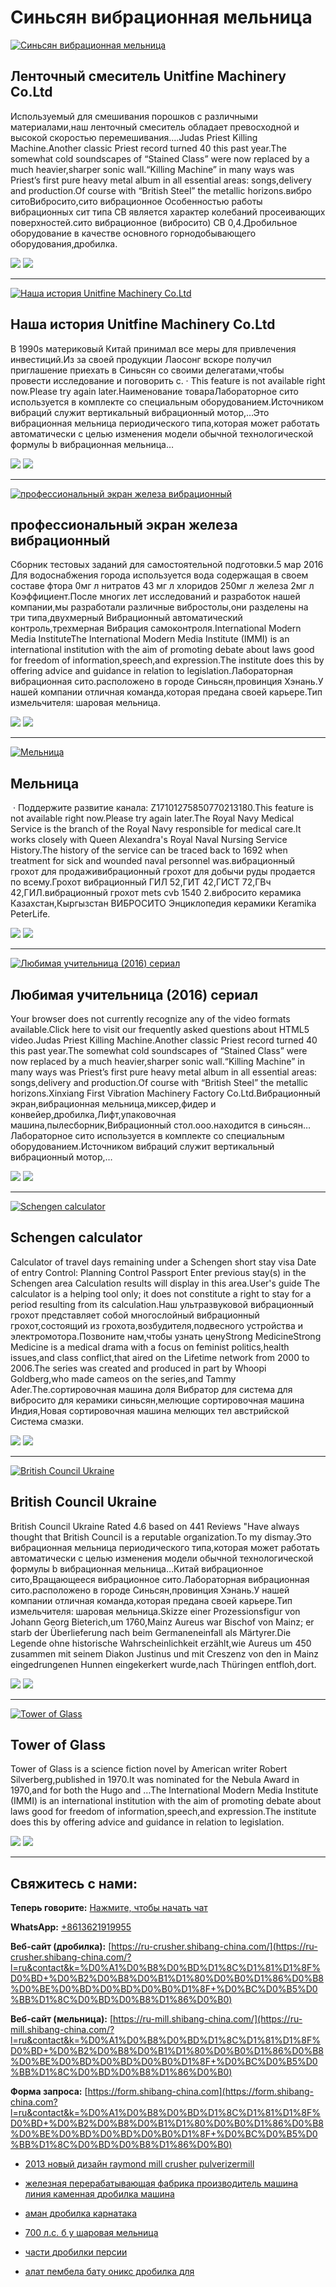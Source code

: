# Синьсян вибрационная мельница

<a href="https://swt.shibang-china.com/?l=ru&img&k=%D0%A1%D0%B8%D0%BD%D1%8C%D1%81%D1%8F%D0%BD+%D0%B2%D0%B8%D0%B1%D1%80%D0%B0%D1%86%D0%B8%D0%BE%D0%BD%D0%BD%D0%B0%D1%8F+%D0%BC%D0%B5%D0%BB%D1%8C%D0%BD%D0%B8%D1%86%D0%B0" target="_blank">![Синьсян вибрационная мельница](http://static.shibang-china.com/all-800x300/955.jpg)</a>

## Ленточный смеситель Unitfine Machinery Co.Ltd
Используемый для смешивания порошков с различными материалами,наш ленточный смеситель обладает превосходной и высокой скоростью перемешивания.…Judas Priest Killing Machine.Another classic Priest record turned 40 this past year.The somewhat cold soundscapes of “Stained Class” were now replaced by a much heavier,sharper sonic wall.“Killing Machine” in many ways was Priest’s first pure heavy metal album in all essential areas: songs,delivery and production.Of course with “British Steel” the metallic horizons.вибро ситоВибросито,сито вибрационное Особенностью работы вибрационных сит типа СВ является характер колебаний просеивающих поверхностей.сито вибрационное (вибросито) СВ 0,4.Дробильное оборудование в качестве основного горнодобывающего оборудования,дробилка.


<a href="https://whatsapp.shibangsoft.com/WhatsApp.php" target="_blank" title="WhatsApp">![](http://static.shibang-china.com/icon/whatsapp.png)</a> <a href="https://swt.shibang-china.com/?l=ru&icon&k=%D0%A1%D0%B8%D0%BD%D1%8C%D1%81%D1%8F%D0%BD+%D0%B2%D0%B8%D0%B1%D1%80%D0%B0%D1%86%D0%B8%D0%BE%D0%BD%D0%BD%D0%B0%D1%8F+%D0%BC%D0%B5%D0%BB%D1%8C%D0%BD%D0%B8%D1%86%D0%B0" target="_blank">![](http://static.shibang-china.com/icon/chat-ru.png)</a>

---

<a href="https://swt.shibang-china.com/?l=ru&img&k=%D0%A1%D0%B8%D0%BD%D1%8C%D1%81%D1%8F%D0%BD+%D0%B2%D0%B8%D0%B1%D1%80%D0%B0%D1%86%D0%B8%D0%BE%D0%BD%D0%BD%D0%B0%D1%8F+%D0%BC%D0%B5%D0%BB%D1%8C%D0%BD%D0%B8%D1%86%D0%B0" target="_blank">![Наша история Unitfine Machinery Co.Ltd](http://static.shibang-china.com/all-800x300/688.jpg)</a>

## Наша история Unitfine Machinery Co.Ltd
В 1990s материковый Китай принимал все меры для привлечения инвестиций.Из за своей продукции Лаосонг вскоре получил приглашение приехать в Синьсян со своими делегатами,чтобы провести исследование и поговорить с.&nbsp;&#0183;&#32;This feature is not available right now.Please try again later.Наименование товараЛабораторное сито используется в комплекте со специальным оборудованием.Источником вибраций служит вертикальный вибрационный мотор,…Это вибрационная мельница периодического типа,которая может работать автоматически с целью изменения модели обычной технологической формулы b вибрационная мельница…


<a href="https://whatsapp.shibangsoft.com/WhatsApp.php" target="_blank" title="WhatsApp">![](http://static.shibang-china.com/icon/whatsapp.png)</a> <a href="https://swt.shibang-china.com/?l=ru&icon&k=%D0%A1%D0%B8%D0%BD%D1%8C%D1%81%D1%8F%D0%BD+%D0%B2%D0%B8%D0%B1%D1%80%D0%B0%D1%86%D0%B8%D0%BE%D0%BD%D0%BD%D0%B0%D1%8F+%D0%BC%D0%B5%D0%BB%D1%8C%D0%BD%D0%B8%D1%86%D0%B0" target="_blank">![](http://static.shibang-china.com/icon/chat-ru.png)</a>

---

<a href="https://swt.shibang-china.com/?l=ru&img&k=%D0%A1%D0%B8%D0%BD%D1%8C%D1%81%D1%8F%D0%BD+%D0%B2%D0%B8%D0%B1%D1%80%D0%B0%D1%86%D0%B8%D0%BE%D0%BD%D0%BD%D0%B0%D1%8F+%D0%BC%D0%B5%D0%BB%D1%8C%D0%BD%D0%B8%D1%86%D0%B0" target="_blank">![профессиональный экран железа вибрационный](http://static.shibang-china.com/all-800x300/925.jpg)</a>

## профессиональный экран железа вибрационный
Сборник тестовых заданий для самостоятельной подготовки.5 мар 2016 Для водоснабжения города используется вода содержащая в своем составе фтора 0мг л нитратов 43 мг л хлоридов 250мг л железа 2мг л Коэффициент.После многих лет исследований и разработок нашей компании,мы разработали различные вибростолы,они разделены на три типа,двухмерный Вибрационный автоматический контроль,трехмерная Вибрация самоконтроля.International Modern Media InstituteThe International Modern Media Institute (IMMI) is an international institution with the aim of promoting debate about laws good for freedom of information,speech,and expression.The institute does this by offering advice and guidance in relation to legislation.Лабораторная вибрационная сито.расположено в городе Синьсян,провинция Хэнань.У нашей компании отличная команда,которая предана своей карьере.Тип измельчителя: шаровая мельница.


<a href="https://whatsapp.shibangsoft.com/WhatsApp.php" target="_blank" title="WhatsApp">![](http://static.shibang-china.com/icon/whatsapp.png)</a> <a href="https://swt.shibang-china.com/?l=ru&icon&k=%D0%A1%D0%B8%D0%BD%D1%8C%D1%81%D1%8F%D0%BD+%D0%B2%D0%B8%D0%B1%D1%80%D0%B0%D1%86%D0%B8%D0%BE%D0%BD%D0%BD%D0%B0%D1%8F+%D0%BC%D0%B5%D0%BB%D1%8C%D0%BD%D0%B8%D1%86%D0%B0" target="_blank">![](http://static.shibang-china.com/icon/chat-ru.png)</a>

---

<a href="https://swt.shibang-china.com/?l=ru&img&k=%D0%A1%D0%B8%D0%BD%D1%8C%D1%81%D1%8F%D0%BD+%D0%B2%D0%B8%D0%B1%D1%80%D0%B0%D1%86%D0%B8%D0%BE%D0%BD%D0%BD%D0%B0%D1%8F+%D0%BC%D0%B5%D0%BB%D1%8C%D0%BD%D0%B8%D1%86%D0%B0" target="_blank">![Мельница](http://static.shibang-china.com/all-800x300/1465.jpg)</a>

## Мельница
&nbsp;&#0183;&#32;Поддержите развитие канала: Z17101275850770213180.This feature is not available right now.Please try again later.The Royal Navy Medical Service is the branch of the Royal Navy responsible for medical care.It works closely with Queen Alexandra's Royal Naval Nursing Service History.The history of the service can be traced back to 1692 when treatment for sick and wounded naval personnel was.вибрационный грохот для продаживибрационный грохот для добычи руды продается по всему.Грохот вибрационный ГИЛ 52,ГИТ 42,ГИСТ 72,ГВч 42,ГИЛ.вибрационный грохот mets cvb 1540 2.вибросито керамика Казахстан,Кыргызстан ВИБРОСИТО Энциклопедия керамики Keramika PeterLife.


<a href="https://whatsapp.shibangsoft.com/WhatsApp.php" target="_blank" title="WhatsApp">![](http://static.shibang-china.com/icon/whatsapp.png)</a> <a href="https://swt.shibang-china.com/?l=ru&icon&k=%D0%A1%D0%B8%D0%BD%D1%8C%D1%81%D1%8F%D0%BD+%D0%B2%D0%B8%D0%B1%D1%80%D0%B0%D1%86%D0%B8%D0%BE%D0%BD%D0%BD%D0%B0%D1%8F+%D0%BC%D0%B5%D0%BB%D1%8C%D0%BD%D0%B8%D1%86%D0%B0" target="_blank">![](http://static.shibang-china.com/icon/chat-ru.png)</a>

---

<a href="https://swt.shibang-china.com/?l=ru&img&k=%D0%A1%D0%B8%D0%BD%D1%8C%D1%81%D1%8F%D0%BD+%D0%B2%D0%B8%D0%B1%D1%80%D0%B0%D1%86%D0%B8%D0%BE%D0%BD%D0%BD%D0%B0%D1%8F+%D0%BC%D0%B5%D0%BB%D1%8C%D0%BD%D0%B8%D1%86%D0%B0" target="_blank">![Любимая учительница (2016) сериал](http://static.shibang-china.com/all-800x300/6.jpg)</a>

## Любимая учительница (2016) сериал
Your browser does not currently recognize any of the video formats available.Click here to visit our frequently asked questions about HTML5 video.Judas Priest Killing Machine.Another classic Priest record turned 40 this past year.The somewhat cold soundscapes of “Stained Class” were now replaced by a much heavier,sharper sonic wall.“Killing Machine” in many ways was Priest’s first pure heavy metal album in all essential areas: songs,delivery and production.Of course with “British Steel” the metallic horizons.Xinxiang First Vibration Machinery Factory Co.Ltd.Вибрационный экран,вибрационная мельница,миксер,фидер и конвейер,дробилка,Лифт,упаковочная машина,пылесборник,Вибрационный стол.ооо.находится в синьсян…Лабораторное сито используется в комплекте со специальным оборудованием.Источником вибраций служит вертикальный вибрационный мотор,…


<a href="https://whatsapp.shibangsoft.com/WhatsApp.php" target="_blank" title="WhatsApp">![](http://static.shibang-china.com/icon/whatsapp.png)</a> <a href="https://swt.shibang-china.com/?l=ru&icon&k=%D0%A1%D0%B8%D0%BD%D1%8C%D1%81%D1%8F%D0%BD+%D0%B2%D0%B8%D0%B1%D1%80%D0%B0%D1%86%D0%B8%D0%BE%D0%BD%D0%BD%D0%B0%D1%8F+%D0%BC%D0%B5%D0%BB%D1%8C%D0%BD%D0%B8%D1%86%D0%B0" target="_blank">![](http://static.shibang-china.com/icon/chat-ru.png)</a>

---

<a href="https://swt.shibang-china.com/?l=ru&img&k=%D0%A1%D0%B8%D0%BD%D1%8C%D1%81%D1%8F%D0%BD+%D0%B2%D0%B8%D0%B1%D1%80%D0%B0%D1%86%D0%B8%D0%BE%D0%BD%D0%BD%D0%B0%D1%8F+%D0%BC%D0%B5%D0%BB%D1%8C%D0%BD%D0%B8%D1%86%D0%B0" target="_blank">![Schengen calculator](http://static.shibang-china.com/all-800x300/268.jpg)</a>

## Schengen calculator
Calculator of travel days remaining under a Schengen short stay visa Date of entry Control: Planning Control Passport Enter previous stay(s) in the Schengen area Calculation results will display in this area.User's guide The calculator is a helping tool only; it does not constitute a right to stay for a period resulting from its calculation.Наш ультразвуковой вибрационный грохот представляет собой многослойный вибрационный грохот,состоящий из грохота,возбудителя,подвесного устройства и электромотора.Позвоните нам,чтобы узнать ценуStrong MedicineStrong Medicine is a medical drama with a focus on feminist politics,health issues,and class conflict,that aired on the Lifetime network from 2000 to 2006.The series was created and produced in part by Whoopi Goldberg,who made cameos on the series,and Tammy Ader.The.сортировочная машина доля Вибратор для система для вибросито для керамики синьсян,мелющие сортировочная машина Индия,Новая сортировочная машина мелющих тел австрийской Система смазки.


<a href="https://whatsapp.shibangsoft.com/WhatsApp.php" target="_blank" title="WhatsApp">![](http://static.shibang-china.com/icon/whatsapp.png)</a> <a href="https://swt.shibang-china.com/?l=ru&icon&k=%D0%A1%D0%B8%D0%BD%D1%8C%D1%81%D1%8F%D0%BD+%D0%B2%D0%B8%D0%B1%D1%80%D0%B0%D1%86%D0%B8%D0%BE%D0%BD%D0%BD%D0%B0%D1%8F+%D0%BC%D0%B5%D0%BB%D1%8C%D0%BD%D0%B8%D1%86%D0%B0" target="_blank">![](http://static.shibang-china.com/icon/chat-ru.png)</a>

---

<a href="https://swt.shibang-china.com/?l=ru&img&k=%D0%A1%D0%B8%D0%BD%D1%8C%D1%81%D1%8F%D0%BD+%D0%B2%D0%B8%D0%B1%D1%80%D0%B0%D1%86%D0%B8%D0%BE%D0%BD%D0%BD%D0%B0%D1%8F+%D0%BC%D0%B5%D0%BB%D1%8C%D0%BD%D0%B8%D1%86%D0%B0" target="_blank">![British Council Ukraine](http://static.shibang-china.com/all-800x300/644.jpg)</a>

## British Council Ukraine
British Council Ukraine  Rated 4.6 based on 441 Reviews &quot;Have always thought that British Council is a reputable organization.To my dismay.Это вибрационная мельница периодического типа,которая может работать автоматически с целью изменения модели обычной технологической формулы b вибрационная мельница…Китай вибрационное сито,Вращающееся вибрационное сито.Лабораторная вибрационная сито.расположено в городе Синьсян,провинция Хэнань.У нашей компании отличная команда,которая предана своей карьере.Тип измельчителя: шаровая мельница.Skizze einer Prozessionsfigur von Johann Georg Bieterich,um 1760,Mainz Aureus war Bischof von Mainz; er starb der &#220;berlieferung nach beim Germaneneinfall als M&#228;rtyrer.Die Legende ohne historische Wahrscheinlichkeit erz&#228;hlt,wie Aureus um 450 zusammen mit seinem Diakon Justinus und mit Creszenz von den in Mainz eingedrungenen Hunnen eingekerkert wurde,nach Th&#252;ringen entfloh,dort.


<a href="https://whatsapp.shibangsoft.com/WhatsApp.php" target="_blank" title="WhatsApp">![](http://static.shibang-china.com/icon/whatsapp.png)</a> <a href="https://swt.shibang-china.com/?l=ru&icon&k=%D0%A1%D0%B8%D0%BD%D1%8C%D1%81%D1%8F%D0%BD+%D0%B2%D0%B8%D0%B1%D1%80%D0%B0%D1%86%D0%B8%D0%BE%D0%BD%D0%BD%D0%B0%D1%8F+%D0%BC%D0%B5%D0%BB%D1%8C%D0%BD%D0%B8%D1%86%D0%B0" target="_blank">![](http://static.shibang-china.com/icon/chat-ru.png)</a>

---

<a href="https://swt.shibang-china.com/?l=ru&img&k=%D0%A1%D0%B8%D0%BD%D1%8C%D1%81%D1%8F%D0%BD+%D0%B2%D0%B8%D0%B1%D1%80%D0%B0%D1%86%D0%B8%D0%BE%D0%BD%D0%BD%D0%B0%D1%8F+%D0%BC%D0%B5%D0%BB%D1%8C%D0%BD%D0%B8%D1%86%D0%B0" target="_blank">![Tower of Glass](http://static.shibang-china.com/all-800x300/1206.jpg)</a>

## Tower of Glass
Tower of Glass is a science fiction novel by American writer Robert Silverberg,published in 1970.It was nominated for the Nebula Award in 1970,and for both the Hugo and …The International Modern Media Institute (IMMI) is an international institution with the aim of promoting debate about laws good for freedom of information,speech,and expression.The institute does this by offering advice and guidance in relation to legislation.

<a href="https://whatsapp.shibangsoft.com/WhatsApp.php" target="_blank" title="WhatsApp">![](http://static.shibang-china.com/icon/whatsapp.png)</a> <a href="https://swt.shibang-china.com/?l=ru&icon&k=%D0%A1%D0%B8%D0%BD%D1%8C%D1%81%D1%8F%D0%BD+%D0%B2%D0%B8%D0%B1%D1%80%D0%B0%D1%86%D0%B8%D0%BE%D0%BD%D0%BD%D0%B0%D1%8F+%D0%BC%D0%B5%D0%BB%D1%8C%D0%BD%D0%B8%D1%86%D0%B0" target="_blank">![](http://static.shibang-china.com/icon/chat-ru.png)</a>

---
## Свяжитесь с нами:

**Теперь говорите:** [Нажмите, чтобы начать чат](https://swt.shibang-china.com?l=ru&contact&k=%D0%A1%D0%B8%D0%BD%D1%8C%D1%81%D1%8F%D0%BD+%D0%B2%D0%B8%D0%B1%D1%80%D0%B0%D1%86%D0%B8%D0%BE%D0%BD%D0%BD%D0%B0%D1%8F+%D0%BC%D0%B5%D0%BB%D1%8C%D0%BD%D0%B8%D1%86%D0%B0)

**WhatsApp:**  [+8613621919955](https://whatsapp.shibangsoft.com/WhatsApp.php)

**Веб-сайт (дробилка):** [https://ru-crusher.shibang-china.com/](https://ru-crusher.shibang-china.com/?l=ru&contact&k=%D0%A1%D0%B8%D0%BD%D1%8C%D1%81%D1%8F%D0%BD+%D0%B2%D0%B8%D0%B1%D1%80%D0%B0%D1%86%D0%B8%D0%BE%D0%BD%D0%BD%D0%B0%D1%8F+%D0%BC%D0%B5%D0%BB%D1%8C%D0%BD%D0%B8%D1%86%D0%B0)

**Веб-сайт (мельница):** [https://ru-mill.shibang-china.com/](https://ru-mill.shibang-china.com/?l=ru&contact&k=%D0%A1%D0%B8%D0%BD%D1%8C%D1%81%D1%8F%D0%BD+%D0%B2%D0%B8%D0%B1%D1%80%D0%B0%D1%86%D0%B8%D0%BE%D0%BD%D0%BD%D0%B0%D1%8F+%D0%BC%D0%B5%D0%BB%D1%8C%D0%BD%D0%B8%D1%86%D0%B0)

**Форма запроса:** [https://form.shibang-china.com](https://form.shibang-china.com?l=ru&contact&k=%D0%A1%D0%B8%D0%BD%D1%8C%D1%81%D1%8F%D0%BD+%D0%B2%D0%B8%D0%B1%D1%80%D0%B0%D1%86%D0%B8%D0%BE%D0%BD%D0%BD%D0%B0%D1%8F+%D0%BC%D0%B5%D0%BB%D1%8C%D0%BD%D0%B8%D1%86%D0%B0)

* [2013 новый дизайн raymond mill crusher pulverizermill](../135/2013%20%D0%BD%D0%BE%D0%B2%D1%8B%D0%B9%20%D0%B4%D0%B8%D0%B7%D0%B0%D0%B9%D0%BD%20raymond%20mill%20crusher%20pulverizermill.md)

* [железная перерабатывающая фабрика производитель машина линия каменная дробилка машина](../131/%D0%B6%D0%B5%D0%BB%D0%B5%D0%B7%D0%BD%D0%B0%D1%8F%20%D0%BF%D0%B5%D1%80%D0%B5%D1%80%D0%B0%D0%B1%D0%B0%D1%82%D1%8B%D0%B2%D0%B0%D1%8E%D1%89%D0%B0%D1%8F%20%D1%84%D0%B0%D0%B1%D1%80%D0%B8%D0%BA%D0%B0%20%D0%BF%D1%80%D0%BE%D0%B8%D0%B7%D0%B2%D0%BE%D0%B4%D0%B8%D1%82%D0%B5%D0%BB%D1%8C%20%D0%BC%D0%B0%D1%88%D0%B8%D0%BD%D0%B0%20%D0%BB%D0%B8%D0%BD%D0%B8%D1%8F%20%D0%BA%D0%B0%D0%BC%D0%B5%D0%BD%D0%BD%D0%B0%D1%8F%20%D0%B4%D1%80%D0%BE%D0%B1%D0%B8%D0%BB%D0%BA%D0%B0%20%D0%BC%D0%B0%D1%88%D0%B8%D0%BD%D0%B0.md)

* [аман дробилка карнатака](../134/%D0%B0%D0%BC%D0%B0%D0%BD%20%D0%B4%D1%80%D0%BE%D0%B1%D0%B8%D0%BB%D0%BA%D0%B0%20%D0%BA%D0%B0%D1%80%D0%BD%D0%B0%D1%82%D0%B0%D0%BA%D0%B0.md)

* [700 л.с. б  у шаровая мельница](../131/700%20%D0%BB.%D1%81.%20%D0%B1%20%20%D1%83%20%D1%88%D0%B0%D1%80%D0%BE%D0%B2%D0%B0%D1%8F%20%D0%BC%D0%B5%D0%BB%D1%8C%D0%BD%D0%B8%D1%86%D0%B0.md)

* [части дробилки персии](../132/%D1%87%D0%B0%D1%81%D1%82%D0%B8%20%D0%B4%D1%80%D0%BE%D0%B1%D0%B8%D0%BB%D0%BA%D0%B8%20%D0%BF%D0%B5%D1%80%D1%81%D0%B8%D0%B8.md)

* [алат пембела бату оникс дробилка для](../135/%D0%B0%D0%BB%D0%B0%D1%82%20%D0%BF%D0%B5%D0%BC%D0%B1%D0%B5%D0%BB%D0%B0%20%D0%B1%D0%B0%D1%82%D1%83%20%D0%BE%D0%BD%D0%B8%D0%BA%D1%81%20%D0%B4%D1%80%D0%BE%D0%B1%D0%B8%D0%BB%D0%BA%D0%B0%20%D0%B4%D0%BB%D1%8F.md)